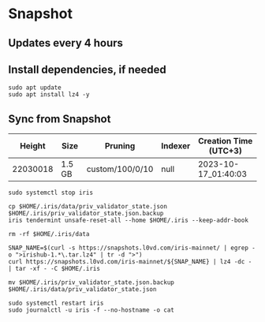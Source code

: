 # Snapshot

## Updates every 4 hours

## Install dependencies, if needed
```
sudo apt update
sudo apt install lz4 -y
```

## Sync from Snapshot  
| Height  | Size | Pruning | Indexer | Creation Time (UTC+3) |
| --------- | --------- | --------- | --------- | --------- |
| 22030018  | 1.5 GB  | custom/100/0/10 | null | 2023-10-17_01:40:03 |

```
sudo systemctl stop iris

cp $HOME/.iris/data/priv_validator_state.json $HOME/.iris/priv_validator_state.json.backup
iris tendermint unsafe-reset-all --home $HOME/.iris --keep-addr-book

rm -rf $HOME/.iris/data 

SNAP_NAME=$(curl -s https://snapshots.l0vd.com/iris-mainnet/ | egrep -o ">irishub-1.*\.tar.lz4" | tr -d ">")
curl https://snapshots.l0vd.com/iris-mainnet/${SNAP_NAME} | lz4 -dc - | tar -xf - -C $HOME/.iris

mv $HOME/.iris/priv_validator_state.json.backup $HOME/.iris/data/priv_validator_state.json

sudo systemctl restart iris
sudo journalctl -u iris -f --no-hostname -o cat